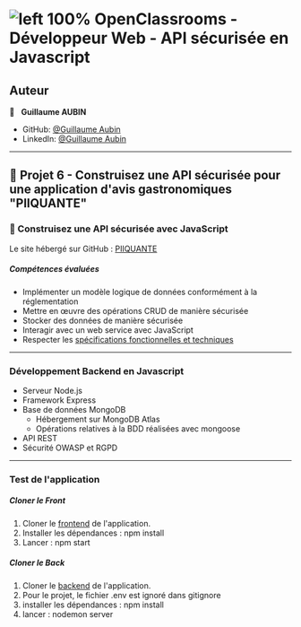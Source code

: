 # ![left 100%](https://github.com/thierry-laval/archives/blob/master/images/Logo_OpenClassrooms.png?raw=true) OpenClassrooms - Développeur Web - API sécurisée en Javascript
## Auteur

👤 &nbsp; **Guillaume AUBIN**

* GitHub: [@Guillaume Aubin](https://github.com/GuillaumeAubin?tab=repositories "Cliquez pour voir mes projets")
* LinkedIn: [@Guillaume Aubin](https://www.linkedin.com/in/aubinguillaume/ "Visitez mon profil LinkedIn")

***
## 📎 Projet 6 - Construisez une API sécurisée pour une application d'avis gastronomiques "PIIQUANTE"

### 🔨 Construisez une API sécurisée avec JavaScript

Le site hébergé sur GitHub : [PIIQUANTE](https://github.com/GuillaumeAubin/PIIQUANTE_API_securisee_Javascript)

##### Compétences évaluées

* Implémenter un modèle logique de données conformément à la réglementation
* Mettre en œuvre des opérations CRUD de manière sécurisée
* Stocker des données de manière sécurisée
* Interagir avec un web service avec JavaScript
* Respecter les [spécifications fonctionnelles et techniques](https://s3.eu-west-1.amazonaws.com/course.oc-static.com/projects/DWJ_FR_P6/Requirements_DW_P6.pdf "voir les spécifications")

***

### Développement Backend en Javascript

* Serveur Node.js
* Framework Express
* Base de données MongoDB
  * Hébergement sur MongoDB Atlas
  * Opérations relatives à la BDD réalisées avec mongoose
* API REST
* Sécurité OWASP et RGPD

***

### Test de l'application

##### Cloner le Front

1. Cloner le <a href='https://github.com/GuillaumeAubin/PIIQUANTE_API_securisee_Javascript/tree/master/frontend'>frontend</a> de l'application.
2. Installer les dépendances : npm install
3. Lancer : npm start

##### Cloner le Back

1. Cloner le <a href='https://github.com/GuillaumeAubin/PIIQUANTE_API_securisee_Javascript/tree/master/backend'>backend</a> de l'application.
2. Pour le projet, le fichier .env est ignoré dans gitignore
3. installer les dépendances : npm install
4. lancer : nodemon server
